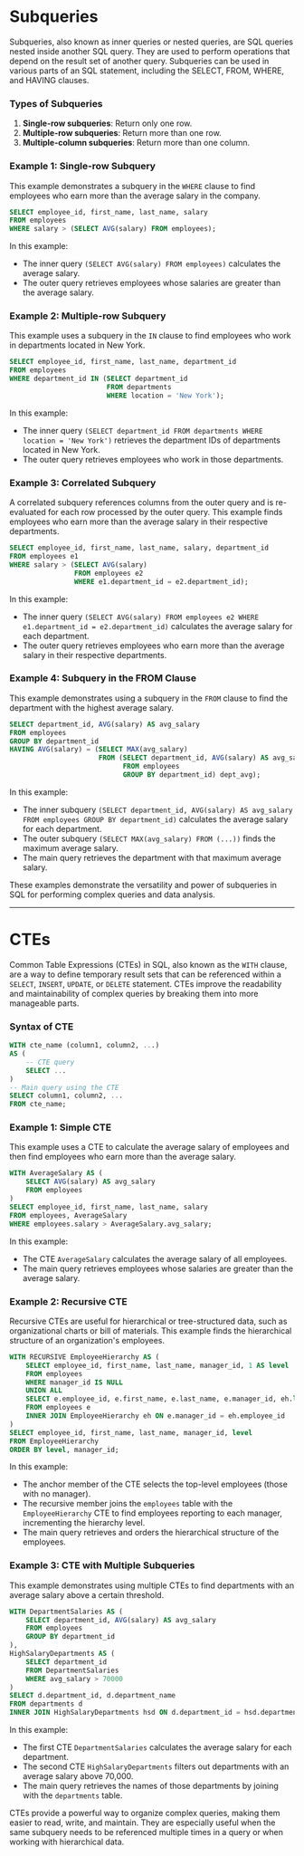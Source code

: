 # Subqueries

Subqueries, also known as inner queries or nested queries, are SQL queries nested inside another SQL query. They are used to perform operations that depend on the result set of another query. Subqueries can be used in various parts of an SQL statement, including the SELECT, FROM, WHERE, and HAVING clauses.

### Types of Subqueries
1. **Single-row subqueries**: Return only one row.
2. **Multiple-row subqueries**: Return more than one row.
3. **Multiple-column subqueries**: Return more than one column.

### Example 1: Single-row Subquery
This example demonstrates a subquery in the `WHERE` clause to find employees who earn more than the average salary in the company.

```sql
SELECT employee_id, first_name, last_name, salary
FROM employees
WHERE salary > (SELECT AVG(salary) FROM employees);
```
In this example:
- The inner query `(SELECT AVG(salary) FROM employees)` calculates the average salary.
- The outer query retrieves employees whose salaries are greater than the average salary.

### Example 2: Multiple-row Subquery
This example uses a subquery in the `IN` clause to find employees who work in departments located in New York.

```sql
SELECT employee_id, first_name, last_name, department_id
FROM employees
WHERE department_id IN (SELECT department_id
                        FROM departments
                        WHERE location = 'New York');
```
In this example:
- The inner query `(SELECT department_id FROM departments WHERE location = 'New York')` retrieves the department IDs of departments located in New York.
- The outer query retrieves employees who work in those departments.

### Example 3: Correlated Subquery
A correlated subquery references columns from the outer query and is re-evaluated for each row processed by the outer query. This example finds employees who earn more than the average salary in their respective departments.

```sql
SELECT employee_id, first_name, last_name, salary, department_id
FROM employees e1
WHERE salary > (SELECT AVG(salary)
                FROM employees e2
                WHERE e1.department_id = e2.department_id);
```
In this example:
- The inner query `(SELECT AVG(salary) FROM employees e2 WHERE e1.department_id = e2.department_id)` calculates the average salary for each department.
- The outer query retrieves employees who earn more than the average salary in their respective departments.

### Example 4: Subquery in the FROM Clause
This example demonstrates using a subquery in the `FROM` clause to find the department with the highest average salary.

```sql
SELECT department_id, AVG(salary) AS avg_salary
FROM employees
GROUP BY department_id
HAVING AVG(salary) = (SELECT MAX(avg_salary)
                      FROM (SELECT department_id, AVG(salary) AS avg_salary
                            FROM employees
                            GROUP BY department_id) dept_avg);
```
In this example:
- The inner subquery `(SELECT department_id, AVG(salary) AS avg_salary FROM employees GROUP BY department_id)` calculates the average salary for each department.
- The outer subquery `(SELECT MAX(avg_salary) FROM (...))` finds the maximum average salary.
- The main query retrieves the department with that maximum average salary.

These examples demonstrate the versatility and power of subqueries in SQL for performing complex queries and data analysis.

---

# CTEs
Common Table Expressions (CTEs) in SQL, also known as the `WITH` clause, are a way to define temporary result sets that can be referenced within a `SELECT`, `INSERT`, `UPDATE`, or `DELETE` statement. CTEs improve the readability and maintainability of complex queries by breaking them into more manageable parts.

### Syntax of CTE
```sql
WITH cte_name (column1, column2, ...)
AS (
    -- CTE query
    SELECT ...
)
-- Main query using the CTE
SELECT column1, column2, ...
FROM cte_name;
```

### Example 1: Simple CTE
This example uses a CTE to calculate the average salary of employees and then find employees who earn more than the average salary.

```sql
WITH AverageSalary AS (
    SELECT AVG(salary) AS avg_salary
    FROM employees
)
SELECT employee_id, first_name, last_name, salary
FROM employees, AverageSalary
WHERE employees.salary > AverageSalary.avg_salary;
```
In this example:
- The CTE `AverageSalary` calculates the average salary of all employees.
- The main query retrieves employees whose salaries are greater than the average salary.

### Example 2: Recursive CTE
Recursive CTEs are useful for hierarchical or tree-structured data, such as organizational charts or bill of materials. This example finds the hierarchical structure of an organization's employees.

```sql
WITH RECURSIVE EmployeeHierarchy AS (
    SELECT employee_id, first_name, last_name, manager_id, 1 AS level
    FROM employees
    WHERE manager_id IS NULL
    UNION ALL
    SELECT e.employee_id, e.first_name, e.last_name, e.manager_id, eh.level + 1
    FROM employees e
    INNER JOIN EmployeeHierarchy eh ON e.manager_id = eh.employee_id
)
SELECT employee_id, first_name, last_name, manager_id, level
FROM EmployeeHierarchy
ORDER BY level, manager_id;
```
In this example:
- The anchor member of the CTE selects the top-level employees (those with no manager).
- The recursive member joins the `employees` table with the `EmployeeHierarchy` CTE to find employees reporting to each manager, incrementing the hierarchy level.
- The main query retrieves and orders the hierarchical structure of the employees.

### Example 3: CTE with Multiple Subqueries
This example demonstrates using multiple CTEs to find departments with an average salary above a certain threshold.

```sql
WITH DepartmentSalaries AS (
    SELECT department_id, AVG(salary) AS avg_salary
    FROM employees
    GROUP BY department_id
),
HighSalaryDepartments AS (
    SELECT department_id
    FROM DepartmentSalaries
    WHERE avg_salary > 70000
)
SELECT d.department_id, d.department_name
FROM departments d
INNER JOIN HighSalaryDepartments hsd ON d.department_id = hsd.department_id;
```
In this example:
- The first CTE `DepartmentSalaries` calculates the average salary for each department.
- The second CTE `HighSalaryDepartments` filters out departments with an average salary above 70,000.
- The main query retrieves the names of those departments by joining with the `departments` table.

CTEs provide a powerful way to organize complex queries, making them easier to read, write, and maintain. They are especially useful when the same subquery needs to be referenced multiple times in a query or when working with hierarchical data.
